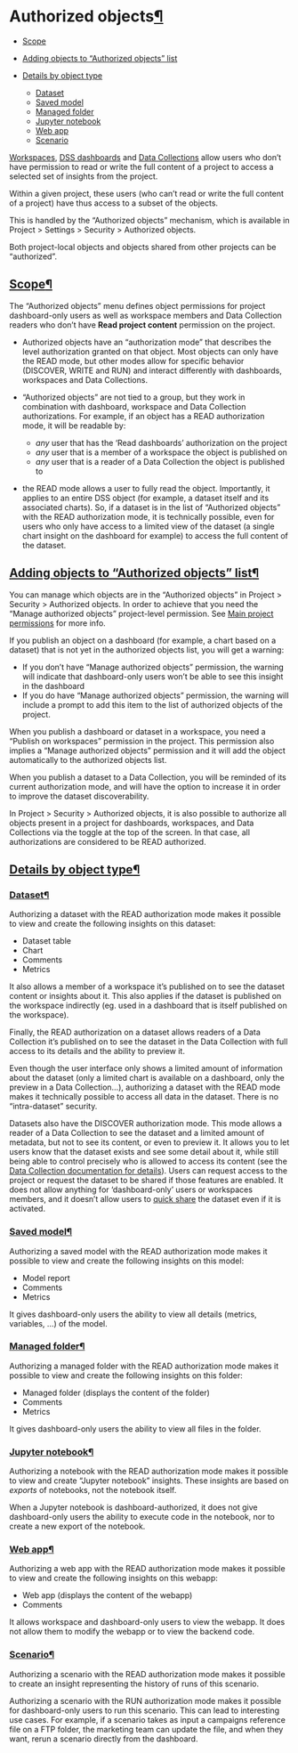 Authorized objects[¶](#authorized-objects "Permalink to this heading")
======================================================================



* [Scope](#scope)
* [Adding objects to “Authorized objects” list](#adding-objects-to-authorized-objects-list)
* [Details by object type](#details-by-object-type)


	+ [Dataset](#dataset)
	+ [Saved model](#saved-model)
	+ [Managed folder](#managed-folder)
	+ [Jupyter notebook](#jupyter-notebook)
	+ [Web app](#web-app)
	+ [Scenario](#scenario)



[Workspaces](../workspaces/index.html), [DSS dashboards](../dashboards/index.html) and [Data Collections](../data-catalog/data-collections/index.html) allow users who don’t have permission to read or write the full content of a project to access a selected set of insights from the project.


Within a given project, these users (who can’t read or write the full content of a project) have thus access to a subset of the objects.


This is handled by the “Authorized objects” mechanism, which is available in Project \> Settings \> Security \> Authorized objects.


Both project\-local objects and objects shared from other projects can be “authorized”.



[Scope](#id1)[¶](#scope "Permalink to this heading")
----------------------------------------------------


The “Authorized objects” menu defines object permissions for project dashboard\-only users as well as workspace members and Data Collection readers who don’t have **Read project content** permission on the project.


* Authorized objects have an “authorization mode” that describes the level authorization granted on that object. Most objects can only have the READ mode, but other modes allow for specific behavior (DISCOVER, WRITE and RUN) and interact differently with dashboards, workspaces and Data Collections.
* “Authorized objects” are not tied to a group, but they work in combination with dashboard, workspace and Data Collection authorizations. For example, if an object has a READ authorization mode, it will be readable by:


	+ *any* user that has the ‘Read dashboards’ authorization on the project
	+ *any* user that is a member of a workspace the object is published on
	+ *any* user that is a reader of a Data Collection the object is published to
* the READ mode allows a user to fully read the object. Importantly, it applies to an entire DSS object (for example, a dataset itself and its associated charts). So, if a dataset is in the list of “Authorized objects” with the READ authorization mode, it is technically possible, even for users who only have access to a limited view of the dataset (a single chart insight on the dashboard for example) to access the full content of the dataset.




[Adding objects to “Authorized objects” list](#id2)[¶](#adding-objects-to-authorized-objects-list "Permalink to this heading")
------------------------------------------------------------------------------------------------------------------------------


You can manage which objects are in the “Authorized objects” in Project \> Security \> Authorized objects. In order to achieve that you need the “Manage authorized objects” project\-level permission. See [Main project permissions](permissions.html) for more info.


If you publish an object on a dashboard (for example, a chart based on a dataset) that is not yet in the authorized objects list, you will get a warning:


* If you don’t have “Manage authorized objects” permission, the warning will indicate that dashboard\-only users won’t be able to see this insight in the dashboard
* If you do have “Manage authorized objects” permission, the warning will include a prompt to add this item to the list of authorized objects of the project.


When you publish a dashboard or dataset in a workspace, you need a “Publish on workspaces” permission in the project. This permission also implies a “Manage authorized objects” permission and it will add the object automatically to the authorized objects list.


When you publish a dataset to a Data Collection, you will be reminded of its current authorization mode, and will have the option to increase it in order to improve the dataset discoverability.


In Project \> Security \> Authorized objects, it is also possible to authorize all objects present in a project for dashboards, workspaces, and Data Collections via the toggle at the top of the screen. In that case, all authorizations are considered to be READ authorized.




[Details by object type](#id3)[¶](#details-by-object-type "Permalink to this heading")
--------------------------------------------------------------------------------------



### [Dataset](#id4)[¶](#dataset "Permalink to this heading")


Authorizing a dataset with the READ authorization mode makes it possible to view and create the following insights on this dataset:


* Dataset table
* Chart
* Comments
* Metrics


It also allows a member of a workspace it’s published on to see the dataset content or insights about it. This also applies if the dataset is published on the workspace indirectly (eg. used in a dashboard that is itself published on the workspace).


Finally, the READ authorization on a dataset allows readers of a Data Collection it’s published on to see the dataset in the Data Collection with full access to its details and the ability to preview it.


Even though the user interface only shows a limited amount of information about the dataset (only a limited chart is available on a dashboard, only the preview in a Data Collection…), authorizing a dataset with the READ mode makes it technically possible to access all data in the dataset. There is no “intra\-dataset” security.


Datasets also have the DISCOVER authorization mode. This mode allows a reader of a Data Collection to see the dataset and a limited amount of metadata, but not to see its content, or even to preview it. It allows you to let users know that the dataset exists and see some detail about it, while still being able to control precisely who is allowed to access its content (see the [Data Collection documentation for details](../data-catalog/data-collections/permissions-and-dataset-visibility.html)).
Users can request access to the project or request the dataset to be shared if those features are enabled. It does not allow anything for ‘dashboard\-only’ users or workspaces members, and it doesn’t allow users to [quick share](shared-objects.html#quick-sharing) the dataset even if it is activated.




### [Saved model](#id5)[¶](#saved-model "Permalink to this heading")


Authorizing a saved model with the READ authorization mode makes it possible to view and create the following insights on this model:


* Model report
* Comments
* Metrics


It gives dashboard\-only users the ability to view all details (metrics, variables, …) of the model.




### [Managed folder](#id6)[¶](#managed-folder "Permalink to this heading")


Authorizing a managed folder with the READ authorization mode makes it possible to view and create the following insights on this folder:


* Managed folder (displays the content of the folder)
* Comments
* Metrics


It gives dashboard\-only users the ability to view all files in the folder.




### [Jupyter notebook](#id7)[¶](#jupyter-notebook "Permalink to this heading")


Authorizing a notebook with the READ authorization mode makes it possible to view and create “Jupyter notebook” insights. These insights are based on *exports* of notebooks, not the notebook itself.


When a Jupyter notebook is dashboard\-authorized, it does not give dashboard\-only users the ability to execute code in the notebook, nor to create a new export of the notebook.




### [Web app](#id8)[¶](#web-app "Permalink to this heading")


Authorizing a web app with the READ authorization mode makes it possible to view and create the following insights on this webapp:


* Web app (displays the content of the webapp)
* Comments


It allows workspace and dashboard\-only users to view the webapp. It does not allow them to modify the webapp or to view the backend code.




### [Scenario](#id9)[¶](#scenario "Permalink to this heading")


Authorizing a scenario with the READ authorization mode makes it possible to create an insight representing the history of runs of this scenario.


Authorizing a scenario with the RUN authorization mode makes it possible for dashboard\-only users to run this scenario. This can lead to interesting use cases. For example, if a scenario takes as input a campaigns reference file on a FTP folder, the marketing team can update the file, and when they want, rerun a scenario directly from the dashboard.